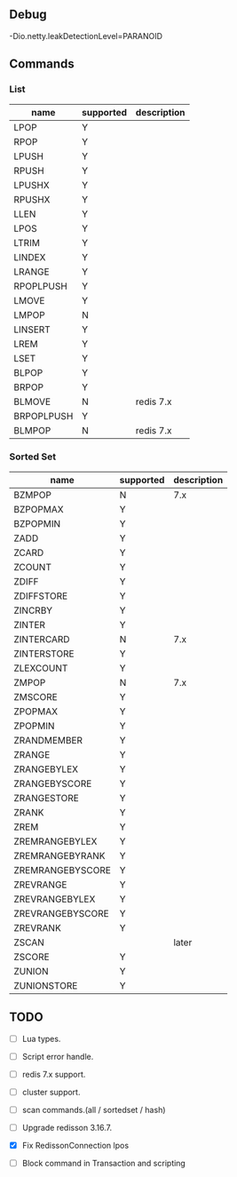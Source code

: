 ## Debug  
-Dio.netty.leakDetectionLevel=PARANOID

## Commands
### List
|name|supported|description|
|-----|-----|-----|
|LPOP|Y||
|RPOP|Y||
|LPUSH|Y||
|RPUSH|Y||
|LPUSHX|Y||
|RPUSHX|Y||
|LLEN|Y||
|LPOS|Y||
|LTRIM|Y||
|LINDEX|Y||
|LRANGE|Y||
|RPOPLPUSH|Y||
|LMOVE|Y||
|LMPOP|N||
|LINSERT|Y||
|LREM|Y||
|LSET|Y||
|BLPOP|Y||
|BRPOP|Y||
|BLMOVE|N|redis 7.x|
|BRPOPLPUSH|Y||
|BLMPOP|N|redis 7.x|

### Sorted Set
|name|supported|description|
|-----|-----|-----|
|BZMPOP|N|7.x|
|BZPOPMAX|Y||
|BZPOPMIN|Y||
|ZADD|Y||
|ZCARD|Y||
|ZCOUNT|Y||
|ZDIFF|Y||
|ZDIFFSTORE|Y||
|ZINCRBY|Y||
|ZINTER|Y||
|ZINTERCARD|N|7.x|
|ZINTERSTORE|Y||
|ZLEXCOUNT|Y||
|ZMPOP|N|7.x|
|ZMSCORE|Y||
|ZPOPMAX|Y||
|ZPOPMIN|Y||
|ZRANDMEMBER|Y||
|ZRANGE|Y||
|ZRANGEBYLEX|Y||
|ZRANGEBYSCORE|Y||
|ZRANGESTORE|Y||
|ZRANK|Y||
|ZREM|Y||
|ZREMRANGEBYLEX|Y||
|ZREMRANGEBYRANK|Y||
|ZREMRANGEBYSCORE|Y||
|ZREVRANGE|Y||
|ZREVRANGEBYLEX|Y||
|ZREVRANGEBYSCORE|Y||
|ZREVRANK|Y||
|ZSCAN| |later|
|ZSCORE|Y||
|ZUNION|Y||
|ZUNIONSTORE|Y||

## TODO
-[ ] Lua types.  
-[ ] Script error handle.  
-[ ] redis 7.x support.  
-[ ] cluster support.  
-[ ] scan commands.(all / sortedset / hash)     
-[ ] Upgrade redisson 3.16.7.   
-[X] Fix RedissonConnection lpos 
-[ ] Block command in Transaction and scripting

  


